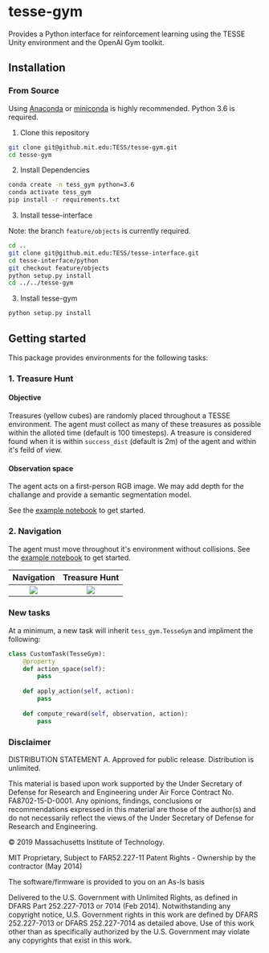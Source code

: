 # tesse-gym

Provides a Python interface for reinforcement learning using the TESSE Unity environment and the OpenAI Gym toolkit.


## Installation

### From Source
Using [Anaconda](https://www.anaconda.com/distribution/#download-section) or [miniconda](https://docs.conda.io/en/latest/miniconda.html) is highly recommended. Python 3.6 is required.

1. Clone this repository
```sh
git clone git@github.mit.edu:TESS/tesse-gym.git
cd tesse-gym
```

2. Install Dependencies

```sh
conda create -n tess_gym python=3.6
conda activate tess_gym
pip install -r requirements.txt
```

3. Install tesse-interface

Note: the branch `feature/objects` is currently required.

```sh
cd ..
git clone git@github.mit.edu:TESS/tesse-interface.git
cd tesse-interface/python
git checkout feature/objects
python setup.py install
cd ../../tesse-gym
```

3. Install tesse-gym

```sh
python setup.py install
```

## Getting started

This package provides environments for the following tasks:

### 1. Treasure Hunt

#### Objective 
Treasures (yellow cubes) are randomly placed throughout a TESSE environment. The agent must collect as many of these treasures as possible within the alloted time (default is 100 timesteps). A treasure is considered found when it is within `success_dist` (default is 2m) of the agent and within it's feild of view. 

#### Observation space
The agent acts on a first-person RGB image. We may add depth for the challange and provide a semantic segmentation model.

See the [example notebook](notebooks/stable-baselines-challenge-baseline.ipynb) to get started.

### 2. Navigation

The agent must move throughout it's environment without collisions. See  the [example notebook](notebooks/navigation-training.ipynb) to get started.


Navigation | Treasure Hunt
:----------:|:---------------:
![](docs/nav-1.gif) | ![](docs/hunt-1.gif)


### New tasks
At a minimum, a new task will inherit `tess_gym.TesseGym` and impliment the following:

```python
class CustomTask(TesseGym):
    @property
    def action_space(self):
        pass
    
    def apply_action(self, action):
        pass
    
    def compute_reward(self, observation, action):
        pass
```
  

### Disclaimer

DISTRIBUTION STATEMENT A. Approved for public release. Distribution is unlimited.

This material is based upon work supported by the Under Secretary of Defense for Research and Engineering under Air Force Contract No. FA8702-15-D-0001. Any opinions, findings, conclusions or recommendations expressed in this material are those of the author(s) and do not necessarily reflect the views of the Under Secretary of Defense for Research and Engineering.

© 2019 Massachusetts Institute of Technology.

MIT Proprietary, Subject to FAR52.227-11 Patent Rights - Ownership by the contractor (May 2014)

The software/firmware is provided to you on an As-Is basis

Delivered to the U.S. Government with Unlimited Rights, as defined in DFARS Part 252.227-7013 or 7014 (Feb 2014). Notwithstanding any copyright notice, U.S. Government rights in this work are defined by DFARS 252.227-7013 or DFARS 252.227-7014 as detailed above. Use of this work other than as specifically authorized by the U.S. Government may violate any copyrights that exist in this work.
